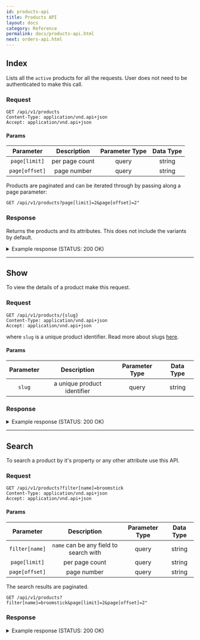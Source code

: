 ```yaml
---
id: products-api
title: Products API
layout: docs
category: Reference
permalink: docs/products-api.html
next: orders-api.html
---
```


## Index

Lists all the `active` products for all the requests. User does not need to be authenticated to make this call.

### Request

```
GET /api/v1/products
Content-Type: application/vnd.api+json
Accept: application/vnd.api+json
```

#### Params

| Parameter      | Description                                                | Parameter Type | Data Type |
|:--------------:|:----------------------------------------------------------:|:--------------:|:---------:|
| `page[limit]`  | per page count                                             | query          | string    |
| `page[offset]` | page number                                                | query          | string    |



Products are paginated and can be iterated through by passing along a page parameter:

```
GET /api/v1/products?page[limit]=2&page[offset]=2"
```

### Response

Returns the products and its attributes. This does not include the variants by default.

<details><summary>Example response (STATUS: 200 OK)</summary>

```json
"data": [
    {
      "attributes": {
        "available_on": "2018-07-09T17:11:11.000000Z",
        "deleted_at": null,
        "description": "description.",
        "discontinue_on": null,
        "meta_description": null,
        "meta_keywords": null,
        "meta_title": null,
        "name": "Hill's Prescription",
        "promotionable": null,
        "slug": "Hills-Prescription"
      },
      "id": "1",
      "links": {
        "self": "/products/Hills-Prescription"
      },
      "type": "product"
    }
  ],
  "links": {
    "last": "http://localhost:3000/api/v1/products?page[limit]=2&page[offset]=2",
    "next": "http://localhost:3000/api/v1/products?page[limit]=2&page[offset]=2",
    "self": "http://localhost:3000/api/v1/products?page[limit]=2&page[offset]=1"
  }
}
```

</details>



-----
## Show

To view the details of a product make this request.

### Request

```
GET /api/v1/products/{slug}
Content-Type: application/vnd.api+json
Accept: application/vnd.api+json
```

where `slug` is a unique product identifier. Read more about slugs [here](https://confluence.atlassian.com/bitbucket/what-is-a-slug-224395839.html).

#### Params

| Parameter      | Description                                                | Parameter Type | Data Type |
|:--------------:|:----------------------------------------------------------:|:--------------:|:---------:|
| `slug`         | a unique product identifier                                | query          | string    |


### Response

<details><summary>Example response (STATUS: 200 OK)</summary>

```
{
  "data": {
    "attributes": {
      "available_on": null,
      "deleted_at": null,
      "description": "Mens Shirt cottenMens Shirt cottenMens Shirt cottenMens Shirt cottenMens Shirt cottenMens Shirt cottenMens Shirt cottenMens Shirt cottenMens Shirt cottenMens Shirt cotten",
      "discontinue_on": null,
      "images": [
        {
          "product_url": "https://snitch-product-images.s3.amazonaws.com/uploads/images/product/11/images/red-apache.jpg"
        }
      ],
      "max_retail_price": {
        "amount": "1200.00",
        "currency": "USD"
      },
      "meta_description": null,
      "meta_keywords": null,
      "meta_title": null,
      "name": "Mens Shirt cotten",
      "promotionable": null,
      "rating_summary": {
        "average_rating": "4.0",
        "rating_list": {
          "4": {
            "position": 4,
            "value": "100.0"
          }
        },
        "review_count": 1
      },
      "selling_price": {
        "amount": "300.00",
        "currency": "USD"
      },
      "slug": "mens-shirt-cotten"
    },
    "id": "11",
    "links": {
      "self": "/products/mens-shirt-cotten"
    },
    "relationships": {
      "options": {
        "data": []
      },
      "reviews": {
        "data": [
          {
            "id": "28",
            "type": "review"
          }
        ]
      },
      "theme": {
        "data": {
          "id": "1",
          "type": "variation_theme"
        }
      },
      "variants": {
        "data": [
          {
            "id": "12",
            "type": "product"
          },
          {
            "id": "13",
            "type": "product"
          }
        ]
      }
    },
    "type": "product"
  },
  "included": [
    {
      "attributes": {
        "display_name": "Color",
        "name": "color"
      },
      "id": "1",
      "type": "option_type"
    },
    {
      "attributes": {
        "display_name": null,
        "option_type_id": 1,
        "value": "Red"
      },
      "id": "1",
      "relationships": {
        "option_type": {
          "data": {
            "id": "1",
            "type": "option_type"
          }
        }
      },
      "type": "product_option_value"
    },
    {
      "attributes": {
        "name": "color"
      },
      "id": "1",
      "relationships": {
        "option_types": {
          "data": [
            {
              "id": "1",
              "type": "option_type"
            }
          ]
        }
      },
      "type": "variation_theme"
    },
    {
      "attributes": {
        "display_name": null,
        "option_type_id": 1,
        "value": "Green"
      },
      "id": "2",
      "relationships": {
        "option_type": {
          "data": {
            "id": "1",
            "type": "option_type"
          }
        }
      },
      "type": "product_option_value"
    },
    {
      "attributes": {
        "code": "4",
        "position": 4,
        "value": 4
      },
      "id": "4",
      "type": "rating_options"
    },
    {
      "attributes": {
        "available_on": null,
        "deleted_at": null,
        "description": null,
        "discontinue_on": null,
        "images": [
          {
            "product_url": "https://snitch-product-images.s3.amazonaws.com/uploads/images/product/12/images/red-apache.jpg"
          }
        ],
        "max_retail_price": {
          "amount": "400.00",
          "currency": "USD"
        },
        "meta_description": null,
        "meta_keywords": null,
        "meta_title": null,
        "name": "Mens Shirt cotten Red",
        "promotionable": null,
        "rating_summary": {
          "average_rating": "0",
          "rating_list": {},
          "review_count": 0
        },
        "selling_price": {
          "amount": "800.00",
          "currency": "USD"
        },
        "slug": "mens-shirt-cotten-red"
      },
      "id": "12",
      "links": {
        "self": "/products/mens-shirt-cotten-red"
      },
      "relationships": {
        "options": {
          "data": [
            {
              "id": "1",
              "type": "product_option_value"
            }
          ]
        },
        "reviews": {},
        "theme": {
          "data": null
        },
        "variants": {}
      },
      "type": "product"
    },
    {
      "attributes": {
        "available_on": null,
        "deleted_at": null,
        "description": null,
        "discontinue_on": null,
        "images": [
          {
            "product_url": "https://snitch-product-images.s3.amazonaws.com/uploads/images/product/13/images/apachegreen.jpg"
          }
        ],
        "max_retail_price": {
          "amount": "800.00",
          "currency": "USD"
        },
        "meta_description": null,
        "meta_keywords": null,
        "meta_title": null,
        "name": "Mens Shirt cotten Green",
        "promotionable": null,
        "rating_summary": {
          "average_rating": "4.5",
          "rating_list": {
            "4": {
              "position": 4,
              "value": "50.0"
            },
            "5": {
              "position": 5,
              "value": "50.0"
            }
          },
          "review_count": 2
        },
        "selling_price": {
          "amount": "600.00",
          "currency": "USD"
        },
        "slug": "mens-shirt-cotten-green"
      },
      "id": "13",
      "links": {
        "self": "/products/mens-shirt-cotten-green"
      },
      "relationships": {
        "options": {
          "data": [
            {
              "id": "2",
              "type": "product_option_value"
            }
          ]
        },
        "reviews": {},
        "theme": {
          "data": null
        },
        "variants": {}
      },
      "type": "product"
    },
    {
      "attributes": {},
      "id": "28",
      "relationships": {
        "rating_option": {
          "data": {
            "id": "4",
            "type": "rating_options"
          }
        }
      },
      "type": "rating_option_vote"
    },
    {
      "attributes": {
        "description": "Nice fabric",
        "locale": "en",
        "name": "Gopal",
        "title": "Nice Product",
        "updated_at": "2018-09-24T08:06:44.840384"
      },
      "id": "28",
      "links": {
        "self": "/reviews/28"
      },
      "relationships": {
        "rating_option_vote": {
          "data": {
            "id": "28",
            "type": "rating_option_vote"
          }
        }
      },
      "type": "review"
    }
  ],
  "jsonapi": {
    "version": "1.0"
  }
}
```
</details>


-----
## Search

To search a product by it's property or any other attribute use this API. 

### Request

```
GET /api/v1/products?filter[name]=broomstick
Content-Type: application/vnd.api+json
Accept: application/vnd.api+json
```

#### Params

| Parameter      | Description                            | Parameter Type | Data Type |
|:--------------:|:--------------------------------------:|:--------------:|:---------:|
| `filter[name]` | `name` can be any field to search with | query          | string    | 
| `page[limit]`  | per page count                         | query          | string    |
| `page[offset]` | page number                            | query          | string    |


The search results are paginated.

```
GET /api/v1/products?filter[name]=broomstick&page[limit]=2&page[offset]=2"

```

### Response

<details><summary>Example response (STATUS: 200 OK)</summary>

```
{
  "data": [
    {
      "attributes": {
        "available_on": null,
        "deleted_at": null,
        "description": "Mens Shirt cottenMens Shirt cottenMens Shirt cottenMens Shirt cottenMens Shirt cottenMens Shirt cottenMens Shirt cottenMens Shirt cottenMens Shirt cottenMens Shirt cotten",
        "discontinue_on": null,
        "images": [
          {
            "product_url": "https://snitch-product-images.s3.amazonaws.com/uploads/images/product/11/images/red-apache.jpg"
          }
        ],
        "max_retail_price": {
          "amount": "1200.00",
          "currency": "USD"
        },
        "meta_description": null,
        "meta_keywords": null,
        "meta_title": null,
        "name": "Mens Shirt cotten",
        "promotionable": null,
        "rating_summary": {
          "average_rating": "4.0",
          "rating_list": {
            "4": {
              "position": 4,
              "value": "100.0"
            }
          },
          "review_count": 1
        },
        "selling_price": {
          "amount": "1000.00",
          "currency": "USD"
        },
        "slug": "mens-shirt-cotten"
      },
      "id": "11",
      "links": {
        "self": "/products/mens-shirt-cotten"
      },
      "relationships": {
        "options": {},
        "reviews": {},
        "theme": {
          "data": {
            "id": "1",
            "type": "variation_theme"
          }
        },
        "variants": {}
      },
      "type": "product"
    },
    {
      "attributes": {
        "available_on": null,
        "deleted_at": null,
        "description": null,
        "discontinue_on": null,
        "images": [
          {
            "product_url": "https://snitch-product-images.s3.amazonaws.com/uploads/images/product/13/images/apachegreen.jpg"
          }
        ],
        "max_retail_price": {
          "amount": "800.00",
          "currency": "USD"
        },
        "meta_description": null,
        "meta_keywords": null,
        "meta_title": null,
        "name": "Mens Shirt cotten Green",
        "promotionable": null,
        "rating_summary": {
          "average_rating": "4.5",
          "rating_list": {
            "4": {
              "position": 4,
              "value": "50.0"
            },
            "5": {
              "position": 5,
              "value": "50.0"
            }
          },
          "review_count": 2
        },
        "selling_price": {
          "amount": "600.00",
          "currency": "USD"
        },
        "slug": "mens-shirt-cotten-green"
      },
      "id": "13",
      "links": {
        "self": "/products/mens-shirt-cotten-green"
      },
      "relationships": {
        "options": {},
        "reviews": {},
        "theme": {
          "data": null
        },
        "variants": {}
      },
      "type": "product"
    }
  ],
  "jsonapi": {
    "version": "1.0"
  },
  "links": {
    "self": "http://localhost:3000/api/v1/products?filter[name]=cotten&page[limit]=2&page[offset]=1"
  }
}
```

</details>

